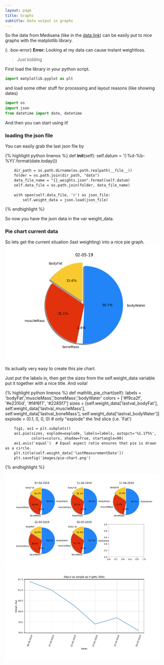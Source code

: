 ```yaml
---
layout: page
title: Graphs
subtitle: Data output in graphs
---
```


So the data from Medisana (like in the [data link](/medisana_weights/data)) can be easily put to nice graphs with the matplotlib library.

{: .box-error}
**Error:** Looking at my data can cause instant weightloss.

> Just kidding

First load the library in your python script.

```python
import matplotlib.pyplot as plt
```

and load some other stuff for processing and layout reasons (like showing dates)

```python
import os
import json
from datetime import date, datetime
```

And then you can start using it!

### loading the json file

You can easily grab the last json file by

{% highlight python linenos %}
    def __init__(self):
        self.datum = '{:%d-%b-%Y}'.format(date.today())

        dir_path = os.path.dirname(os.path.realpath(__file__))
        folder = os.path.join(dir_path, "data")
        data_file_name = "{}_weights.json".format(self.datum)
        self.data_file = os.path.join(folder, data_file_name)

        with open(self.data_file, 'r') as json_file:
            self.weight_data = json.load(json_file)
{% endhighlight %}

So now you have the json data in the var weight_data.


### Pie chart current data

So lets get the current situation (last weighting) into a nice pie graph.
![Pie Chart](graphs/pie-chart.png)

Its actually very easy to create this pie chart.

Just put the labels in, then get the sizes from the self.weight_data variable put it together with a nice title. And voila!

{% highlight python linenos %}
    def mathlib_pie_chart(self):
        labels = 'bodyFat','muscleMass','boneMass','bodyWater'
        colors = ['#f9ca2f', '#e2310d', '#f4f6f7', '#2285f7']
        sizes = [self.weight_data['lastval_bodyFat'], 
                  self.weight_data['lastval_muscleMass'], 
                  self.weight_data['lastval_boneMass'], 
                  self.weight_data['lastval_bodyWater']]
        explode = (0.1, 0, 0, 0)  # only "explode" the 1nd slice (i.e. 'Fat')

        fig1, ax1 = plt.subplots()
        ax1.pie(sizes, explode=explode, labels=labels, autopct='%1.1f%%',
                colors=colors, shadow=True, startangle=90)
        ax1.axis('equal')  # Equal aspect ratio ensures that pie is drawn as a circle.
        plt.title(self.weight_data['lastMeasurementDate'])
        plt.savefig('images/pie-chart.png')
{% endhighlight %}


![Pie Charts](docs/graphs/pie-charts.png)
![Line Chart](docs/graphs/linechart_04-2019.png)

